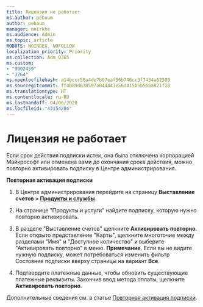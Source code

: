 ```yaml
---
title: Лицензия не работает
ms.author: pebaum
author: pebaum
manager: mnirkhe
ms.audience: Admin
ms.topic: article
ROBOTS: NOINDEX, NOFOLLOW
localization_priority: Priority
ms.collection: Adm_O365
ms.custom:
- "9002459"
- "3764"
ms.openlocfilehash: a14bccc58a4de7b97eaf56b746cc3f7434a62309
ms.sourcegitcommit: ff4b89d630597a044441e56d415b5b566a821f28
ms.translationtype: HT
ms.contentlocale: ru-RU
ms.lasthandoff: 04/06/2020
ms.locfileid: "43154286"
---
```

# <a name="license-not-working"></a>Лицензия не работает

Если срок действия подписки истек, она была отключена корпорацией Майкрософт или отменена вами до окончания срока действия, можно повторно активировать подписку в Центре администрирования.

**Повторная активация подписки**

1. В Центре администрирования перейдите на страницу **Выставление счетов > [Продукты и службы](https://go.microsoft.com/fwlink/p/?linkid=842054)**.

2. На странице "Продукты и услуги" найдите подписку, которую нужно повторно активировать.

3. В разделе "Выставление счетов" щелкните **Активировать повторно**.  Если открыто представление "Карты", щелкните многоточие между разделами "Имя" и "Доступное количество" и выберите "Активировать повторно" в меню. **Примечание**. Если вы не видите нужную подписку, может потребоваться изменить фильтр Состояние подписки вверху страницы на вариант **Все**.

4. Подтвердите платежные данные, чтобы обновить существующие платежные реквизиты. Закончив ввод метода оплаты, щелкните **Активировать повторно**.

Дополнительные сведения см. в статье [Повторная активация подписки](https://docs.microsoft.com/office365/admin/subscriptions-and-billing/reactivate-your-subscription). 
